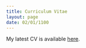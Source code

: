 ```yaml
---
title: Curriculum Vitae
layout: page
date: 02/01/1100
---
```


My latest CV is available [here](https://drive.google.com/file/d/1pQ0KelARbXsM97lBbADrMXtgkegMQmJq/view?usp=sharing).